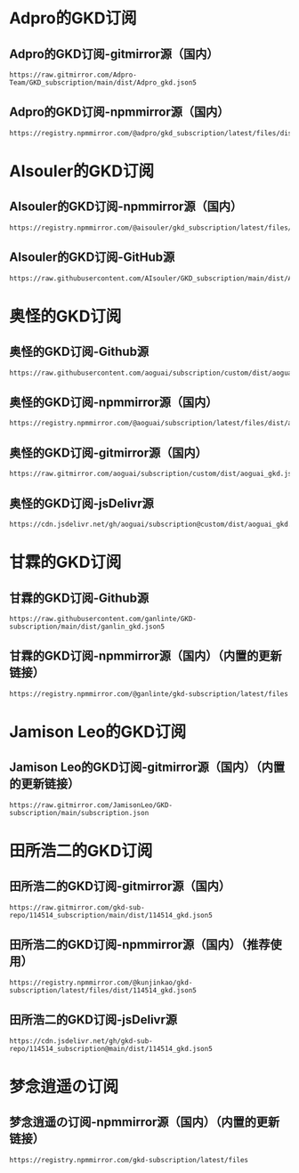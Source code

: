 # Adpro的GKD订阅## Adpro的GKD订阅-gitmirror源（国内）```texthttps://raw.gitmirror.com/Adpro-Team/GKD_subscription/main/dist/Adpro_gkd.json5```## Adpro的GKD订阅-npmmirror源（国内）```texthttps://registry.npmmirror.com/@adpro/gkd_subscription/latest/files/dist/Adpro_gkd.json5```# AIsouler的GKD订阅## AIsouler的GKD订阅-npmmirror源（国内）```texthttps://registry.npmmirror.com/@aisouler/gkd_subscription/latest/files/dist/AIsouler_gkd.json5```## AIsouler的GKD订阅-GitHub源```texthttps://raw.githubusercontent.com/AIsouler/GKD_subscription/main/dist/AIsouler_gkd.json5```# 奥怪的GKD订阅## 奥怪的GKD订阅-Github源```texthttps://raw.githubusercontent.com/aoguai/subscription/custom/dist/aoguai_gkd.json5```## 奥怪的GKD订阅-npmmirror源（国内）```texthttps://registry.npmmirror.com/@aoguai/subscription/latest/files/dist/aoguai_gkd.json5```## 奥怪的GKD订阅-gitmirror源（国内）```texthttps://raw.gitmirror.com/aoguai/subscription/custom/dist/aoguai_gkd.json5```## 奥怪的GKD订阅-jsDelivr源```texthttps://cdn.jsdelivr.net/gh/aoguai/subscription@custom/dist/aoguai_gkd.json5```# 甘霖的GKD订阅## 甘霖的GKD订阅-Github源```texthttps://raw.githubusercontent.com/ganlinte/GKD-subscription/main/dist/ganlin_gkd.json5```## 甘霖的GKD订阅-npmmirror源（国内）（内置的更新链接）```texthttps://registry.npmmirror.com/@ganlinte/gkd-subscription/latest/files```# Jamison Leo的GKD订阅## Jamison Leo的GKD订阅-gitmirror源（国内）（内置的更新链接）```texthttps://raw.gitmirror.com/JamisonLeo/GKD-subscription/main/subscription.json```# 田所浩二的GKD订阅## 田所浩二的GKD订阅-gitmirror源（国内）```texthttps://raw.gitmirror.com/gkd-sub-repo/114514_subscription/main/dist/114514_gkd.json5```## 田所浩二的GKD订阅-npmmirror源（国内）（推荐使用）```texthttps://registry.npmmirror.com/@kunjinkao/gkd-subscription/latest/files/dist/114514_gkd.json5```## 田所浩二的GKD订阅-jsDelivr源```texthttps://cdn.jsdelivr.net/gh/gkd-sub-repo/114514_subscription@main/dist/114514_gkd.json5```# 梦念逍遥の订阅## 梦念逍遥の订阅-npmmirror源（国内）（内置的更新链接）```texthttps://registry.npmmirror.com/gkd-subscription/latest/files```